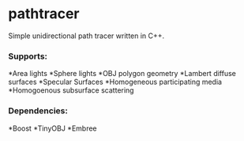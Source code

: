 # pathtracer
Simple unidirectional path tracer written in C++.
### Supports:
*Area lights
*Sphere lights
*OBJ polygon geometry
*Lambert diffuse surfaces
*Specular Surfaces
*Homogeneous participating media
*Homogoenous subsurface scattering

### Dependencies:
*Boost
*TinyOBJ
*Embree

